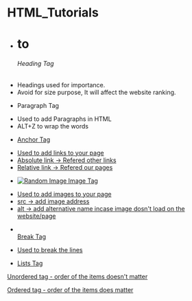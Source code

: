 # HTML_Tutorials

* <h1> to <h6> Heading Tag 
- Headings used for importance.
- Avoid for size purpose, It will affect the website ranking.

* <p></p> Paragraph Tag
- Used to add Paragraphs in HTML
- ALT+Z to wrap the words

* <a href="Link"> Anchor Tag
- Used to add links to your page
- Absolute link -> Refered other links
- Relative link -> Refered our pages

* <img src="/image.png" alt="Random Image"> Image Tag
- Used to add images to your page
- src -> add image address
- alt -> add alternative name incase image dosn't load on the website/page

* </br> Break Tag
- Used to break the lines

* Lists Tag
<ul></ul>Unordered tag 
- order of the items doesn't matter
<ol></ol>Ordered tag 
- order of the items does matter